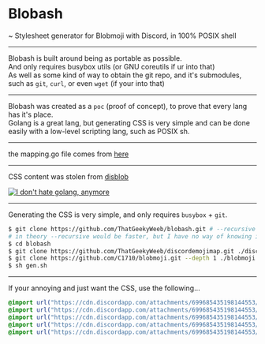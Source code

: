 # Blobash
  ~ Stylesheet generator for Blobmoji with Discord, in 100% POSIX shell
***
  Blobash is built around being as portable as possible.  
  And only requires busybox utils (or GNU coreutils if ur into that)  
  As well as some kind of way to obtain the git repo, and it's submodules, such as `git`, `curl`, or even `wget` (if your into that)  
***
  Blobash was created as a `poc` (proof of concept), to prove that every lang has it's place.  
  Golang is a great lang, but generating CSS is very simple and can be done easily with a low-level scripting lang, such as POSIX sh.  

---

  the mapping.go file comes from [here](https://github.com/ThatGeekyWeeb/discordemojimap/blob/13940401e356e643b5e46e05a6b3e33011c4f899/mapping.go)

---

  CSS content was stolen from [disblob](https://github.com/diamondburned/disblob)  

[![I don't hate golang, anymore](https://github-readme-stats.vercel.app/api/pin/?username=diamondburned&repo=disblob)](https://github.com/diamondburned/disblob)
***
  Generating the CSS is very simple, and only requires `busybox` + `git`.
  ```sh
$ git clone https://github.com/ThatGeekyWeeb/blobash.git # --recursive 
# in theory --recursive would be faster, but I have no way of knowing if git will clone the master branch for the submodules
$ cd blobash
$ git clone https://github.com/ThatGeekyWeeb/discordemojimap.git ./discordemojimap
$ git clone https://github.com/C1710/blobmoji.git --depth 1 ./blobmoji
$ sh gen.sh
  ```
***
  If your annoying and just want the CSS, use the following...
```css
@import url("https://cdn.discordapp.com/attachments/699685435198144553/815166251705696266/style_part00.css");
@import url("https://cdn.discordapp.com/attachments/699685435198144553/815166157375406090/style_part01.css");
@import url("https://cdn.discordapp.com/attachments/699685435198144553/815167411467583528/style_part02.css");
@import url("https://cdn.discordapp.com/attachments/699685435198144553/815166193563598848/style_part03.css");
@import url("https://cdn.discordapp.com/attachments/699685435198144553/815167055857975296/style_part04.css");
```
